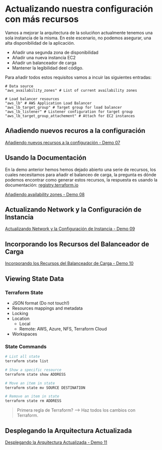 # Actualizando nuestra configuración con más recursos

Vamos a mejorar la arquitectura de la soluciñon actualmente tenemos una sola instancia de la misma. En este escenario, no podemos asegurar, una alta disponibilidad de la aplicación.

* Añadir una segunda zona de disponibilidad
* Añadir una nueva instancia EC2
* Añadir un balanceador de carga
* Mantener la legibilidad deel código.

Para añadir todos estos requisitos vamos a incuir las siguientes entradas:

```
# Data source
"aws_availability_zones" # List of current availability zones

# Load balancer resources
"aws_lb" # AWS Application Load Balancer
"aws_lb_target_group" # Target group for load balancer
"aws_lb_listener" # Listener configuration for target group
"aws_lb_target_group_attachement" # Attach for EC2 instances
```

## Añadiendo nuevos recuros a la configuración

[Añadiendo nuevos recursos a la configuración - Demo 07](07-demo.md)

## Usando la Documentación

En la demo anterior hemos hemos dejado abierto una serie de recursos, los cuales necesitamos para añadir el balanceo de carga, la pregunta es dónde podemos encontrar como generar estos recursos, la respuesta es usando la documentación: [registry.terraform.io](https://registry.terraform.io/)

[Añadiendo availability zones - Demo 08](08-demo.md)

## Actualizando Network y la Configuración de Instancia

[Actualizando Network y la Configuración de Instancia - Demo 09](09-demo.md)

## Incorporando los Recursos del Balanceador de Carga

[Incorporando los Recursos del Balanceador de Carga - Demo 10](10-demo.md)

## Viewing State Data

### Terraform State

* JSON format (Do not touch!)
* Resources mappings and metadata
* Locking
* Location
  * Local
  * Remote: AWS, Azure, NFS, Terraform Cloud
* Workspaces

### State Commands

```bash
# List all state 
terraform state list

# Show a specific resource
terraform state show ADDRESS

# Move an item in state
terraform state mv SOURCE DESTINATION

# Remove an item in state
terraform state rm ADDRESS
```

> Primera regla de Terraform? --> Haz todos los cambios con Terraform.

## Desplegando la Arquitectura Actualizada

[Desplegando la Arquitectura Actualizada - Demo 11](11-demo.md)